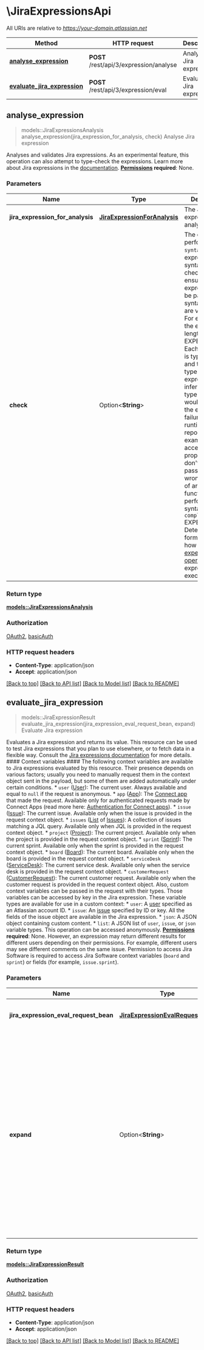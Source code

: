 # \JiraExpressionsApi

All URIs are relative to *https://your-domain.atlassian.net*

Method | HTTP request | Description
------------- | ------------- | -------------
[**analyse_expression**](JiraExpressionsApi.md#analyse_expression) | **POST** /rest/api/3/expression/analyse | Analyse Jira expression
[**evaluate_jira_expression**](JiraExpressionsApi.md#evaluate_jira_expression) | **POST** /rest/api/3/expression/eval | Evaluate Jira expression



## analyse_expression

> models::JiraExpressionsAnalysis analyse_expression(jira_expression_for_analysis, check)
Analyse Jira expression

Analyses and validates Jira expressions.  As an experimental feature, this operation can also attempt to type-check the expressions.  Learn more about Jira expressions in the [documentation](https://developer.atlassian.com/cloud/jira/platform/jira-expressions/).  **[Permissions](#permissions) required**: None.

### Parameters


Name | Type | Description  | Required | Notes
------------- | ------------- | ------------- | ------------- | -------------
**jira_expression_for_analysis** | [**JiraExpressionForAnalysis**](JiraExpressionForAnalysis.md) | The Jira expressions to analyse. | [required] |
**check** | Option<**String**> | The check to perform:   *  `syntax` Each expression's syntax is checked to ensure the expression can be parsed. Also, syntactic limits are validated. For example, the expression's length.  *  `type` EXPERIMENTAL. Each expression is type checked and the final type of the expression inferred. Any type errors that would result in the expression failure at runtime are reported. For example, accessing properties that don't exist or passing the wrong number of arguments to functions. Also performs the syntax check.  *  `complexity` EXPERIMENTAL. Determines the formulae for how many [expensive operations](https://developer.atlassian.com/cloud/jira/platform/jira-expressions/#expensive-operations) each expression may execute. |  |[default to syntax]

### Return type

[**models::JiraExpressionsAnalysis**](JiraExpressionsAnalysis.md)

### Authorization

[OAuth2](../README.md#OAuth2), [basicAuth](../README.md#basicAuth)

### HTTP request headers

- **Content-Type**: application/json
- **Accept**: application/json

[[Back to top]](#) [[Back to API list]](../README.md#documentation-for-api-endpoints) [[Back to Model list]](../README.md#documentation-for-models) [[Back to README]](../README.md)


## evaluate_jira_expression

> models::JiraExpressionResult evaluate_jira_expression(jira_expression_eval_request_bean, expand)
Evaluate Jira expression

Evaluates a Jira expression and returns its value.  This resource can be used to test Jira expressions that you plan to use elsewhere, or to fetch data in a flexible way. Consult the [Jira expressions documentation](https://developer.atlassian.com/cloud/jira/platform/jira-expressions/) for more details.  #### Context variables ####  The following context variables are available to Jira expressions evaluated by this resource. Their presence depends on various factors; usually you need to manually request them in the context object sent in the payload, but some of them are added automatically under certain conditions.   *  `user` ([User](https://developer.atlassian.com/cloud/jira/platform/jira-expressions-type-reference#user)): The current user. Always available and equal to `null` if the request is anonymous.  *  `app` ([App](https://developer.atlassian.com/cloud/jira/platform/jira-expressions-type-reference#app)): The [Connect app](https://developer.atlassian.com/cloud/jira/platform/index/#connect-apps) that made the request. Available only for authenticated requests made by Connect Apps (read more here: [Authentication for Connect apps](https://developer.atlassian.com/cloud/jira/platform/security-for-connect-apps/)).  *  `issue` ([Issue](https://developer.atlassian.com/cloud/jira/platform/jira-expressions-type-reference#issue)): The current issue. Available only when the issue is provided in the request context object.  *  `issues` ([List](https://developer.atlassian.com/cloud/jira/platform/jira-expressions-type-reference#list) of [Issues](https://developer.atlassian.com/cloud/jira/platform/jira-expressions-type-reference#issue)): A collection of issues matching a JQL query. Available only when JQL is provided in the request context object.  *  `project` ([Project](https://developer.atlassian.com/cloud/jira/platform/jira-expressions-type-reference#project)): The current project. Available only when the project is provided in the request context object.  *  `sprint` ([Sprint](https://developer.atlassian.com/cloud/jira/platform/jira-expressions-type-reference#sprint)): The current sprint. Available only when the sprint is provided in the request context object.  *  `board` ([Board](https://developer.atlassian.com/cloud/jira/platform/jira-expressions-type-reference#board)): The current board. Available only when the board is provided in the request context object.  *  `serviceDesk` ([ServiceDesk](https://developer.atlassian.com/cloud/jira/platform/jira-expressions-type-reference#servicedesk)): The current service desk. Available only when the service desk is provided in the request context object.  *  `customerRequest` ([CustomerRequest](https://developer.atlassian.com/cloud/jira/platform/jira-expressions-type-reference#customerrequest)): The current customer request. Available only when the customer request is provided in the request context object.  Also, custom context variables can be passed in the request with their types. Those variables can be accessed by key in the Jira expression. These variable types are available for use in a custom context:   *  `user`: A [user](https://developer.atlassian.com/cloud/jira/platform/jira-expressions-type-reference#user) specified as an Atlassian account ID.  *  `issue`: An [issue](https://developer.atlassian.com/cloud/jira/platform/jira-expressions-type-reference#issue) specified by ID or key. All the fields of the issue object are available in the Jira expression.  *  `json`: A JSON object containing custom content.  *  `list`: A JSON list of `user`, `issue`, or `json` variable types.  This operation can be accessed anonymously.  **[Permissions](#permissions) required**: None. However, an expression may return different results for different users depending on their permissions. For example, different users may see different comments on the same issue.   Permission to access Jira Software is required to access Jira Software context variables (`board` and `sprint`) or fields (for example, `issue.sprint`).

### Parameters


Name | Type | Description  | Required | Notes
------------- | ------------- | ------------- | ------------- | -------------
**jira_expression_eval_request_bean** | [**JiraExpressionEvalRequestBean**](JiraExpressionEvalRequestBean.md) | The Jira expression and the evaluation context. | [required] |
**expand** | Option<**String**> | Use [expand](#expansion) to include additional information in the response. This parameter accepts `meta.complexity` that returns information about the expression complexity. For example, the number of expensive operations used by the expression and how close the expression is to reaching the [complexity limit](https://developer.atlassian.com/cloud/jira/platform/jira-expressions/#restrictions). Useful when designing and debugging your expressions. |  |

### Return type

[**models::JiraExpressionResult**](JiraExpressionResult.md)

### Authorization

[OAuth2](../README.md#OAuth2), [basicAuth](../README.md#basicAuth)

### HTTP request headers

- **Content-Type**: application/json
- **Accept**: application/json

[[Back to top]](#) [[Back to API list]](../README.md#documentation-for-api-endpoints) [[Back to Model list]](../README.md#documentation-for-models) [[Back to README]](../README.md)

